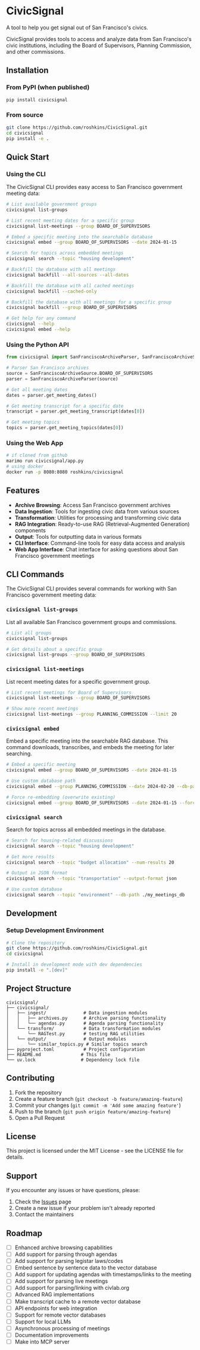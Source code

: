 # CivicSignal

A tool to help you get signal out of San Francisco's civics.

CivicSignal provides tools to access and analyze data from San Francisco's civic institutions, including the Board of Supervisors, Planning Commission, and other commissions.

## Installation

### From PyPI (when published)
```bash
pip install civicsignal
```

### From source
```bash
git clone https://github.com/roshkins/CivicSignal.git
cd civicsignal
pip install -e .
```

## Quick Start

### Using the CLI

The CivicSignal CLI provides easy access to San Francisco government meeting data:

```bash
# List available government groups
civicsignal list-groups

# List recent meeting dates for a specific group
civicsignal list-meetings --group BOARD_OF_SUPERVISORS

# Embed a specific meeting into the searchable database
civicsignal embed --group BOARD_OF_SUPERVISORS --date 2024-01-15

# Search for topics across embedded meetings
civicsignal search --topic "housing development"

# Backfill the database with all meetings
civicsignal backfill --all-sources --all-dates

# Backfill the database with all cached meetings
civicsignal backfill --cached-only

# Backfill the database with all meetings for a specific group
civicsignal backfill --group BOARD_OF_SUPERVISORS

# Get help for any command
civicsignal --help
civicsignal embed --help
```

### Using the Python API

```python
from civicsignal import SanFranciscoArchiveParser, SanFranciscoArchiveSource

# Parser San Francisco archives
source = SanFranciscoArchiveSource.BOARD_OF_SUPERVISORS
parser = SanFranciscoArchiveParser(source)

# Get all meeting dates
dates = parser.get_meeting_dates()

# Get meeting transcript for a specific date
transcript = parser.get_meeting_transcript(dates[0])

# Get meeting topics
topics = parser.get_meeting_topics(dates[0])
```

### Using the Web App

```bash
# if cloned from github
marimo run civicsignal/app.py
# using docker
docker run -p 8080:8080 roshkins/civicsignal
```



## Features

- **Archive Browsing**: Access San Francisco government archives
- **Data Ingestion**: Tools for ingesting civic data from various sources
- **Transformation**: Utilities for processing and transforming civic data
- **RAG Integration**: Ready-to-use RAG (Retrieval-Augmented Generation) components
- **Output**: Tools for outputting data in various formats
- **CLI Interface**: Command-line tools for easy data access and analysis
- **Web App Interface**: Chat interface for asking questions about San Francisco government meetings

## CLI Commands

The CivicSignal CLI provides several commands for working with San Francisco government meeting data:

### `civicsignal list-groups`
List all available San Francisco government groups and commissions.

```bash
# List all groups
civicsignal list-groups

# Get details about a specific group
civicsignal list-groups --group BOARD_OF_SUPERVISORS
```

### `civicsignal list-meetings`
List recent meeting dates for a specific government group.

```bash
# List recent meetings for Board of Supervisors
civicsignal list-meetings --group BOARD_OF_SUPERVISORS

# Show more recent meetings
civicsignal list-meetings --group PLANNING_COMMISSION --limit 20
```

### `civicsignal embed`
Embed a specific meeting into the searchable RAG database. This command downloads, transcribes, and embeds the meeting for later searching.

```bash
# Embed a specific meeting
civicsignal embed --group BOARD_OF_SUPERVISORS --date 2024-01-15

# Use custom database path
civicsignal embed --group PLANNING_COMMISSION --date 2024-02-20 --db-path ./my_meetings_db

# Force re-embedding (overwrite existing)
civicsignal embed --group BOARD_OF_SUPERVISORS --date 2024-01-15 --force
```

### `civicsignal search`
Search for topics across all embedded meetings in the database.

```bash
# Search for housing-related discussions
civicsignal search --topic "housing development"

# Get more results
civicsignal search --topic "budget allocation" --num-results 20

# Output in JSON format
civicsignal search --topic "transportation" --output-format json

# Use custom database
civicsignal search --topic "environment" --db-path ./my_meetings_db
```

## Development

### Setup Development Environment

```bash
# Clone the repository
git clone https://github.com/roshkins/CivicSignal.git
cd civicsignal

# Install in development mode with dev dependencies
pip install -e ".[dev]"
```

## Project Structure

```
civicsignal/
├── civicsignal/
│   ├── ingest/              # Data ingestion modules
│   │   ├── archives.py      # Archive parsing functionality
│   │   └── agendas.py       # Agenda parsing functionality
│   └── transform/           # Data transformation modules
│       └── RAGTest.py       # testing RAG utilities
│   └── output/              # Output modules
│       └── similar_topics.py # Similar topics search
├── pyproject.toml           # Project configuration
├── README.md               # This file
└── uv.lock                 # Dependency lock file
```

## Contributing

1. Fork the repository
2. Create a feature branch (`git checkout -b feature/amazing-feature`)
3. Commit your changes (`git commit -m 'Add some amazing feature'`)
4. Push to the branch (`git push origin feature/amazing-feature`)
5. Open a Pull Request

## License

This project is licensed under the MIT License - see the LICENSE file for details.

## Support

If you encounter any issues or have questions, please:

1. Check the [Issues](https://github.com/roshkins/CivicSignal/issues) page
2. Create a new issue if your problem isn't already reported
3. Contact the maintainers

## Roadmap

- [ ] Enhanced archive browsing capabilities
- [ ] Add support for parsing through agendas
- [ ] Add support for parsing legistar laws/codes
- [ ] Embed sentence by sentence data to the vector database
- [ ] Add support for updating agendas with timestamps/links to the meeting
- [ ] Add support for parsing live meetings
- [ ] Add support for parsing/linking with civlab.org
- [ ] Advanced RAG implementations
- [ ] Make transcript cache to a remote vector database
- [ ] API endpoints for web integration
- [ ] Support for remote vector databases
- [ ] Support for local LLMs
- [ ] Asynchronous processing of meetings
- [ ] Documentation improvements
- [ ] Make into MCP server
